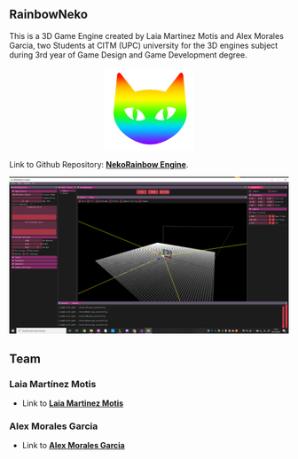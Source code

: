 ## RainbowNeko
This is a 3D Game Engine created by Laia Martinez Motis and Alex Morales Garcia,  two Students at CITM (UPC) university for the 3D engines subject during 3rd year of Game Design and Game Development degree.

 <p align="center">
<img src= "https://raw.githubusercontent.com/AlexMG99/RainbowNeko-Engine/master/NekoRainbowEngine/Game/Assets/icon.bmp" width="160" height="150">   
</p>

Link to  Github Repository: [**NekoRainbow Engine**](https://github.com/AlexMG99/RainbowNeko-Engine).

![enginepic](https://github.com/AlexMG99/RainbowNeko-Engine/blob/master/docs/Menu.png?raw=true)

## Team


### Laia Martínez Motis

* Link to [**Laia Martinez Motis**  ](https://github.com/LaiaMartinezMotis) 

### Alex Morales Garcia

*  Link to [**Alex Morales Garcia** ](https://github.com/AlexMG99) 





